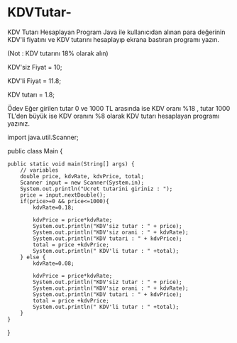 # KDVTutar-
KDV Tutarı Hesaplayan Program
Java ile kullanıcıdan alınan para değerinin KDV'li fiyatını ve KDV tutarını hesaplayıp ekrana bastıran programı yazın.

(Not : KDV tutarını 18% olarak alın)

KDV'siz Fiyat = 10;

KDV'li Fiyat = 11.8;

KDV tutarı = 1.8;

Ödev
Eğer girilen tutar 0 ve 1000 TL arasında ise KDV oranı %18 , tutar 1000 TL'den büyük ise KDV oranını %8 olarak KDV tutarı hesaplayan programı yazınız.

import java.util.Scanner;

public class Main {

    public static void main(String[] args) {
        // variables
        double price, kdvRate, kdvPrice, total;
        Scanner input = new Scanner(System.in);
        System.out.println("Ucret tutarini giriniz : ");
        price = input.nextDouble();
        if(price>=0 && price<=1000){
            kdvRate=0.18;

            kdvPrice = price*kdvRate;
            System.out.println("KDV'siz tutar : " + price);
            System.out.println("KDV'siz orani : " + kdvRate);
            System.out.println("KDV tutari : " + kdvPrice);
            total = price +kdvPrice;
            System.out.println(" KDV'li tutar : " +total);
        } else {
            kdvRate=0.08;

            kdvPrice = price*kdvRate;
            System.out.println("KDV'siz tutar : " + price);
            System.out.println("KDV'siz orani : " + kdvRate);
            System.out.println("KDV tutari : " + kdvPrice);
            total = price +kdvPrice;
            System.out.println(" KDV'li tutar : " +total);
        }
    }
}
